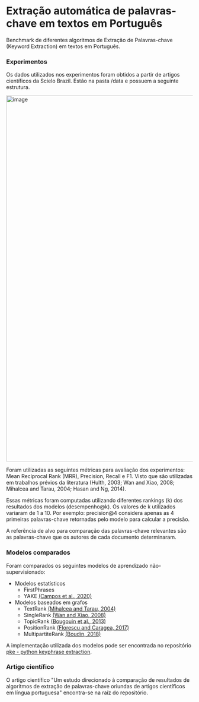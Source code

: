 # Extração automática de palavras-chave em textos em Português

Benchmark de diferentes algoritmos de Extração de Palavras-chave (Keyword Extraction) em textos em Português.

### Experimentos

Os dados utilizados nos experimentos foram obtidos a partir de artigos científicos da Scielo Brazil. Estão na pasta /data e possuem a seguinte estrutura.

<img width="986" alt="image" src="https://user-images.githubusercontent.com/17749414/171950046-cf154d1d-1eb0-4885-b81e-bc1aaa425cda.png">

Foram utilizadas as seguintes métricas para avaliação dos experimentos: Mean Reciprocal Rank (MRR), Precision, Recall e F1. Visto que são utilizadas em trabalhos prévios da literatura (Hulth, 2003; Wan and Xiao, 2008; Mihalcea and Tarau, 2004; Hasan and Ng, 2014).

Essas métricas foram computadas utilizando diferentes rankings (k) dos resultados dos modelos (desempenho@k). Os valores de k utilizados variaram de 1 a 10. Por exemplo: precision@4 considera apenas as 4 primeiras palavras-chave retornadas pelo modelo para calcular a precisão.

A referência de alvo para comparação das palavras-chave relevantes são as palavras-chave que os autores de cada documento determinaram.

### Modelos comparados

Foram comparados os seguintes modelos de aprendizado não-supervisionado:

- Modelos estatísticos
  - FirstPhrases
  - YAKE [(Campos et al., 2020)](https://doi.org/10.1016/j.ins.2019.09.013)
- Modelos baseados em grafos
  - TextRank [(Mihalcea and Tarau, 2004)](http://www.aclweb.org/anthology/W04-3252.pdf)
  - SingleRank [(Wan and Xiao, 2008)](http://www.aclweb.org/anthology/C08-1122.pdf)
  - TopicRank [(Bougouin et al., 2013)](http://aclweb.org/anthology/I13-1062.pdf)
  - PositionRank [(Florescu and Caragea, 2017)](http://www.aclweb.org/anthology/P17-1102.pdf)
  - MultipartiteRank [(Boudin, 2018)](https://arxiv.org/abs/1803.08721)

A implementação utilizada dos modelos pode ser encontrada no repositório [pke - python keyphrase extraction](https://github.com/boudinfl/pke).

### Artigo científico

O artigo científico "Um estudo direcionado à comparação de resultados de algoritmos de extração de palavras-chave oriundas de artigos científicos em língua portuguesa" encontra-se na raíz do repositório.
